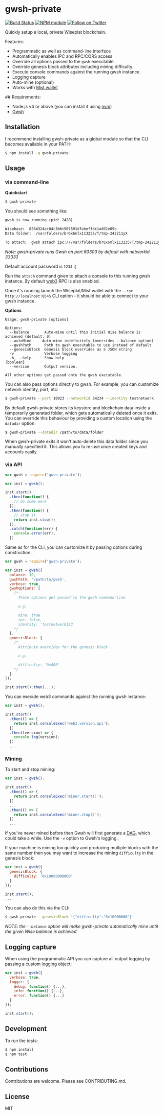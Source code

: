 # gwsh-private

[![Build Status](https://secure.travis-ci.org/hiddentao/gwsh-private.png?branch=master)](http://travis-ci.org/hiddentao/gwsh-private) [![NPM module](https://badge.fury.io/js/gwsh-private.png)](https://badge.fury.io/js/gwsh-private) [![Follow on Twitter](https://img.shields.io/twitter/url/http/shields.io.svg?style=social&label=Follow&maxAge=2592000)](https://twitter.com/hiddentao)

Quickly setup a local, private Wiseplat blockchain.

Features:

* Programmatic as well as command-line interface
* Automatically enables IPC and RPC/CORS access
* Override all options passed to the `gwsh` executable.
* Override genesis block attributes including mining difficulty.
* Execute console commands against the running gwsh instance.
* Logging capture
* Auto-mine (optional)
* Works with [Mist wallet](https://github.com/wiseplat/mist)

## Requirements:

* Node.js v4 or above (you can install it using [nvm](https://github.com/creationix/nvm))
* [Gwsh](https://github.com/wiseplat/go-wiseplat)

## Installation

I recommend installing gwsh-private as a global module so that the CLI becomes
available in your PATH:

```bash
$ npm install -g gwsh-private
```

## Usage

### via command-line

**Quickstart**

```bash
$ gwsh-private
```

You should see something like:

```bash
gwsh is now running (pid: 2428).

Wisebase:  8864324ac84c3b6c507591dfabeffdc1ad02e09b
Data folder:  /var/folders/br6x6mlx113235/T/tmp-242211yX

To attach:  gwsh attach ipc:///var/folders/br6x6mlx113235/T/tmp-242211yX/gwsh.ipc
```

*Note: gwsh-private runs Gwsh on port 60303 by default with networkid 33333*

Default account password is `1234` :)

Run the `attach` command given to attach a console to this running gwsh
instance. By default [web3](https://github.com/wiseplat/web3.js) RPC is also
enabled.

Once it's running launch the Wiseplat/Mist wallet with the `--rpc http://localhost:8545` CLI option - it should be able to
connect to your gwsh instance.


**Options**

```
Usage: gwsh-private [options]

Options:
  --balance       Auto-mine until this initial Wise balance is achieved (default: 0)
  --autoMine     Auto-mine indefinitely (overrides --balance option)
  --gwshPath      Path to gwsh executable to use instead of default
  --genesisBlock  Genesis block overrides as a JSON string
  -v              Verbose logging
  -h, --help      Show help                                                [boolean]
  --version       Output version.

All other options get passed onto the gwsh executable.
```

You can also pass options directly to gwsh. For example, you can customize
network identity, port, etc:

```bash
$ gwsh-private --port 10023 --networkid 54234 --identity testnetwork
```

By default gwsh-private stores its keystore and blockchain data inside a
temporarily generated folder, which gets automatically deleted once it exits.
You can override this behaviour by providing a custom location using the
`datadir` option:

```bash
$ gwsh-private --datadir /path/to/data/folder
```

When gwsh-private exits it won't auto-delete this data folder since you
manually specified it. This allows you to re-use once created keys and
accounts easily.


### via API


```js
var gwsh = require('gwsh-private');

var inst = gwsh();

inst.start()
  .then(function() {
    // do some work
  });
  .then(function() {
    // stop it
    return inst.stop();
  });
  .catch(function(err) {
    console.error(err);
  })

```

Same as for the CLI, you can customize it by passing options during construction:

```js
var gwsh = require('gwsh-private');

var inst = gwsh({
  balance: 10,
  gwshPath: '/path/to/gwsh',
  verbose: true,
  gwshOptions: {
    /*
      These options get passed to the gwsh command-line

      e.g.

      mine: true
      rpc: false,
      identity: 'testnetwork123'
    */
  },
  genesisBlock: {
    /*
      Attribute overrides for the genesis block

      e.g.

      difficulty: '0x400'
    */
  }
});

inst.start().then(...);
```

You can execute web3 commands against the running gwsh instance:

```js
var inst = gwsh();

inst.start()
  .then(() => {
    return inst.consoleExec('web3.version.api');
  })
  .then((version) => {
    console.log(version);
  })
  ...
```

### Mining

To start and stop mining:

```js
var inst = gwsh();

inst.start()
  .then(() => {
    return inst.consoleExec('miner.start()');
  })
  ...
  .then(() => {
    return inst.consoleExec('miner.stop()');
  })
  ...
```

If you've never mined before then Gwsh will first generate a [DAG](https://github.com/wiseplat/wiki/wiki/Wshash-DAG), which
could take a while. Use the `-v` option to Gwsh's logging.

If your machine is mining too quickly and producing multiple blocks with the
same number then you may want to increase the mining `difficulty` in the genesis
block:

```js
var inst = gwsh({
  genesisBlock: {
    difficulty: '0x10000000000'
  }
});

inst.start();
...
```

You can also do this via the CLI:

```bash
$ gwsh-private --genesisBlock '{"difficulty":"0x10000000"}'
```

_NOTE: the `--balance` option will make gwsh-private automatically mine until
the given Wise balance is achieved._


## Logging capture

When using the programmatic API you can capture all output logging by passing
a custom logging object:

```js
var inst = gwsh({
  verbose: true,
  logger: {
    debug: function() {...},
    info: function() {...},
    error: function() {...}
  }
});

inst.start();
```


## Development

To run the tests:

```bash
$ npm install
$ npm test
```

## Contributions

Contributions are welcome. Please see CONTRIBUTING.md.


## License

MIT
